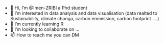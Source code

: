 - 👋 Hi, I’m @Imen-ZRIBI a Phd student
- 👀 I’m interested in data analysis and data visualisation (data realted to Sustainability, climate changa, carbon emmission, carbon footprint ....)
- 🌱 I’m currently learning R
- 💞️ I’m looking to collaborate on ...
- 📫 How to reach me you can DM 

<!---
Imen-ZRIBI/Imen-ZRIBI is a ✨ special ✨ repository because its `README.md` (this file) appears on your GitHub profile.
You can click the Preview link to take a look at your changes.
--->
